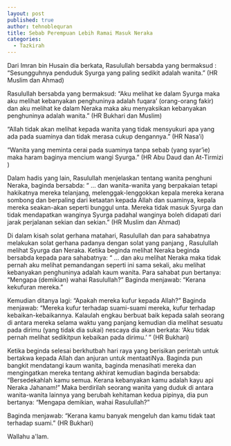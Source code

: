 ```yaml
---
layout: post
published: true
author: tehnoblequran
title: Sebab Perempuan Lebih Ramai Masuk Neraka
categories:
  - Tazkirah
---
```

Dari Imran bin Husain dia berkata, Rasulullah bersabda yang bermaksud : “Sesungguhnya penduduk Syurga yang paling sedikit adalah wanita.” (HR Muslim dan Ahmad)

Rasulullah bersabda yang bermaksud: “Aku melihat ke dalam Syurga maka aku melihat kebanyakan penghuninya adalah fuqara’ (orang-orang fakir) dan aku melihat ke dalam Neraka maka aku menyaksikan kebanyakan penghuninya adalah wanita.” (HR Bukhari dan Muslim)

“Allah tidak akan melihat kepada wanita yang tidak mensyukuri apa yang ada pada suaminya dan tidak merasa cukup dengannya.” (HR Nasa’i)

“Wanita yang meminta cerai pada suaminya tanpa sebab (yang syar’ie) maka haram baginya mencium wangi Syurga.” (HR Abu Daud dan At-Tirmizi )

Dalam hadis yang lain, Rasulullah menjelaskan tentang wanita penghuni Neraka, baginda bersabda: “ … dan wanita-wanita yang berpakaian tetapi hakikatnya mereka telanjang, melenggak-lenggokkan kepala mereka kerana sombong dan berpaling dari ketaatan kepada Allah dan suaminya, kepala mereka seakan-akan seperti bunggul unta. Mereka tidak masuk Syurga dan tidak mendapatkan wanginya Syurga padahal wanginya boleh didapati dari jarak perjalanan sekian dan sekian.” (HR Muslim dan Ahmad)

Di dalam kisah solat gerhana matahari, Rasulullah dan para sahabatnya melakukan solat gerhana padanya dengan solat yang panjang , Rasulullah melihat Syurga dan Neraka. Ketika beginda melihat Neraka beginda bersabda kepada para sahabatnya: “ … dan aku melihat Neraka maka tidak pernah aku melihat pemandangan seperti ini sama sekali, aku melihat kebanyakan penghuninya adalah kaum wanita. Para sahabat pun bertanya: “Mengapa (demikian) wahai Rasulullah?” Baginda menjawab: “Kerana kekufuran mereka.” 

Kemudian ditanya lagi: “Apakah mereka kufur kepada Allah?” Baginda menjawab: “Mereka kufur terhadap suami-suami mereka, kufur terhadap kebaikan-kebaikannya. Kalaulah engkau berbuat baik kepada salah seorang di antara mereka selama waktu yang panjang kemudian dia melihat sesuatu pada dirimu (yang tidak dia sukai) nescaya dia akan berkata: ‘Aku tidak pernah melihat sedikitpun kebaikan pada dirimu.’ ” (HR Bukhari)

Ketika beginda selesai berkhutbah hari raya yang berisikan perintah untuk bertakwa kepada Allah dan anjuran untuk mentaatiNya. Baginda pun bangkit mendatangi kaum wanita, baginda menasihati mereka dan mengingatkan mereka tentang akhirat kemudian baginda bersabda: “Bersedekahlah kamu semua. Kerana kebanyakan kamu adalah kayu api Neraka Jahanam!” Maka berdirilah seorang wanita yang duduk di antara wanita-wanita lainnya yang berubah kehitaman kedua pipinya, dia pun bertanya: “Mengapa demikian, wahai Rasulullah?” 

Baginda menjawab: “Kerana kamu banyak mengeluh dan kamu tidak taat terhadap suami.” (HR Bukhari)

Wallahu a'lam.